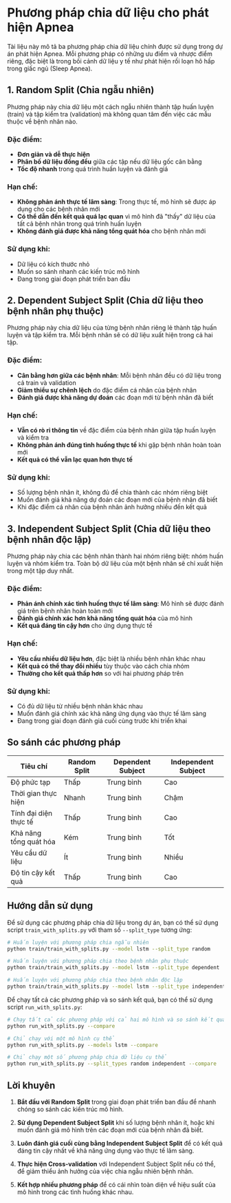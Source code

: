 # Phương pháp chia dữ liệu cho phát hiện Apnea

Tài liệu này mô tả ba phương pháp chia dữ liệu chính được sử dụng trong dự án phát hiện Apnea. Mỗi phương pháp có những ưu điểm và nhược điểm riêng, đặc biệt là trong bối cảnh dữ liệu y tế như phát hiện rối loạn hô hấp trong giấc ngủ (Sleep Apnea).

## 1. Random Split (Chia ngẫu nhiên)

Phương pháp này chia dữ liệu một cách ngẫu nhiên thành tập huấn luyện (train) và tập kiểm tra (validation) mà không quan tâm đến việc các mẫu thuộc về bệnh nhân nào.

### Đặc điểm:
- **Đơn giản và dễ thực hiện**
- **Phân bố dữ liệu đồng đều** giữa các tập nếu dữ liệu gốc cân bằng
- **Tốc độ nhanh** trong quá trình huấn luyện và đánh giá

### Hạn chế:
- **Không phản ánh thực tế lâm sàng**: Trong thực tế, mô hình sẽ được áp dụng cho các bệnh nhân mới
- **Có thể dẫn đến kết quả quá lạc quan** vì mô hình đã "thấy" dữ liệu của tất cả bệnh nhân trong quá trình huấn luyện
- **Không đánh giá được khả năng tổng quát hóa** cho bệnh nhân mới

### Sử dụng khi:
- Dữ liệu có kích thước nhỏ
- Muốn so sánh nhanh các kiến trúc mô hình
- Đang trong giai đoạn phát triển ban đầu

## 2. Dependent Subject Split (Chia dữ liệu theo bệnh nhân phụ thuộc)

Phương pháp này chia dữ liệu của từng bệnh nhân riêng lẻ thành tập huấn luyện và tập kiểm tra. Mỗi bệnh nhân sẽ có dữ liệu xuất hiện trong cả hai tập.

### Đặc điểm:
- **Cân bằng hơn giữa các bệnh nhân**: Mỗi bệnh nhân đều có dữ liệu trong cả train và validation
- **Giảm thiểu sự chênh lệch** do đặc điểm cá nhân của bệnh nhân
- **Đánh giá được khả năng dự đoán** các đoạn mới từ bệnh nhân đã biết

### Hạn chế:
- **Vẫn có rò rỉ thông tin** về đặc điểm của bệnh nhân giữa tập huấn luyện và kiểm tra
- **Không phản ánh đúng tình huống thực tế** khi gặp bệnh nhân hoàn toàn mới
- **Kết quả có thể vẫn lạc quan hơn thực tế**

### Sử dụng khi:
- Số lượng bệnh nhân ít, không đủ để chia thành các nhóm riêng biệt
- Muốn đánh giá khả năng dự đoán các đoạn mới của bệnh nhân đã biết
- Khi đặc điểm cá nhân của bệnh nhân ảnh hưởng nhiều đến kết quả

## 3. Independent Subject Split (Chia dữ liệu theo bệnh nhân độc lập)

Phương pháp này chia các bệnh nhân thành hai nhóm riêng biệt: nhóm huấn luyện và nhóm kiểm tra. Toàn bộ dữ liệu của một bệnh nhân sẽ chỉ xuất hiện trong một tập duy nhất.

### Đặc điểm:
- **Phản ánh chính xác tình huống thực tế lâm sàng**: Mô hình sẽ được đánh giá trên bệnh nhân hoàn toàn mới
- **Đánh giá chính xác hơn khả năng tổng quát hóa** của mô hình
- **Kết quả đáng tin cậy hơn** cho ứng dụng thực tế

### Hạn chế:
- **Yêu cầu nhiều dữ liệu hơn**, đặc biệt là nhiều bệnh nhân khác nhau
- **Kết quả có thể thay đổi nhiều** tùy thuộc vào cách chia nhóm
- **Thường cho kết quả thấp hơn** so với hai phương pháp trên

### Sử dụng khi:
- Có đủ dữ liệu từ nhiều bệnh nhân khác nhau
- Muốn đánh giá chính xác khả năng ứng dụng vào thực tế lâm sàng
- Đang trong giai đoạn đánh giá cuối cùng trước khi triển khai

## So sánh các phương pháp

| Tiêu chí | Random Split | Dependent Subject | Independent Subject |
|----------|-------------|-------------------|---------------------|
| Độ phức tạp | Thấp | Trung bình | Cao |
| Thời gian thực hiện | Nhanh | Trung bình | Chậm |
| Tính đại diện thực tế | Thấp | Trung bình | Cao |
| Khả năng tổng quát hóa | Kém | Trung bình | Tốt |
| Yêu cầu dữ liệu | Ít | Trung bình | Nhiều |
| Độ tin cậy kết quả | Thấp | Trung bình | Cao |

## Hướng dẫn sử dụng

Để sử dụng các phương pháp chia dữ liệu trong dự án, bạn có thể sử dụng script `train_with_splits.py` với tham số `--split_type` tương ứng:

```bash
# Huấn luyện với phương pháp chia ngẫu nhiên
python train/train_with_splits.py --model lstm --split_type random

# Huấn luyện với phương pháp chia theo bệnh nhân phụ thuộc
python train/train_with_splits.py --model lstm --split_type dependent

# Huấn luyện với phương pháp chia theo bệnh nhân độc lập
python train/train_with_splits.py --model lstm --split_type independent
```

Để chạy tất cả các phương pháp và so sánh kết quả, bạn có thể sử dụng script `run_with_splits.py`:

```bash
# Chạy tất cả các phương pháp với cả hai mô hình và so sánh kết quả
python run_with_splits.py --compare

# Chỉ chạy với một mô hình cụ thể
python run_with_splits.py --models lstm --compare

# Chỉ chạy một số phương pháp chia dữ liệu cụ thể
python run_with_splits.py --split_types random independent --compare
```

## Lời khuyên

1. **Bắt đầu với Random Split** trong giai đoạn phát triển ban đầu để nhanh chóng so sánh các kiến trúc mô hình.

2. **Sử dụng Dependent Subject Split** khi số lượng bệnh nhân ít, hoặc khi muốn đánh giá mô hình trên các đoạn mới của bệnh nhân đã biết.

3. **Luôn đánh giá cuối cùng bằng Independent Subject Split** để có kết quả đáng tin cậy nhất về khả năng ứng dụng vào thực tế lâm sàng.

4. **Thực hiện Cross-validation** với Independent Subject Split nếu có thể, để giảm thiểu ảnh hưởng của việc chia ngẫu nhiên bệnh nhân.

5. **Kết hợp nhiều phương pháp** để có cái nhìn toàn diện về hiệu suất của mô hình trong các tình huống khác nhau.
